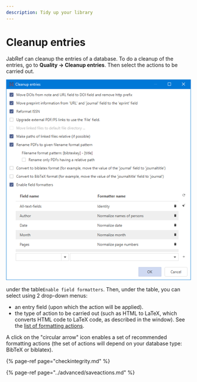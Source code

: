 ```yaml
---
description: Tidy up your library
---
```


# Cleanup entries

JabRef can cleanup the entries of a database. To do a cleanup of the entries, go to **Quality → Cleanup entries**. Then select the actions to be carried out.

![The Cleanup entries dialog](../.gitbook/assets/cleanupdialog%20%281%29.png)

under the table`Enable field formatters`. Then, under the table, you can select using 2 drop-down menus: 

* an entry field \(upon which the action will be applied\).
* the type of action to be carried out \(such as HTML to LaTeX, which converts HTML code to LaTeX code, as described in the window\).​ See the [list of formatting actions](../advanced/saveactions.md).

A click on the "circular arrow" icon enables a set of recommended formatting actions \(the set of actions will depend on your database type: BibTeX or biblatex\).

{% page-ref page="checkintegrity.md" %}

{% page-ref page="../advanced/saveactions.md" %}

